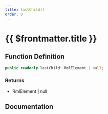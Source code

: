 ```yaml
---
title: lastChild()
order: 0
---
```


# {{ $frontmatter.title }}

<!--@include: ./lastChild_partial_header.md-->

## Function Definition

```ts
public readonly lastChild: RmlElement | null;
```

### Returns

* RmlElement | null

## Documentation

<!--@include: ./lastChild_partial_footer.md-->
